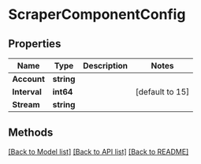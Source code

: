 # ScraperComponentConfig

## Properties

Name | Type | Description | Notes
------------ | ------------- | ------------- | -------------
**Account** | **string** |  | 
**Interval** | **int64** |  | [default to 15]
**Stream** | **string** |  | 

## Methods


[[Back to Model list]](../README.md#documentation-for-models) [[Back to API list]](../README.md#documentation-for-api-endpoints) [[Back to README]](../README.md)


